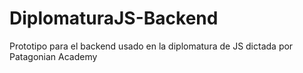 # DiplomaturaJS-Backend

Prototipo para el backend usado en la diplomatura de JS dictada por Patagonian Academy
